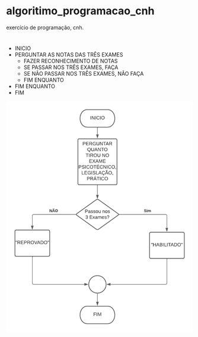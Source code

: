 # algoritimo_programacao_cnh
exercício de programação, cnh.
#
 - INICIO
  - PERGUNTAR AS NOTAS DAS TRÊS EXAMES
    - FAZER RECONHECIMENTO DE NOTAS 
     - SE PASSAR NOS TRÊS EXAMES, FAÇA
     - SE NÃO PASSAR NOS TRÊS EXAMES, NÃO FAÇA
    - FIM ENQUANTO
   - FIM ENQUANTO
 - FIM














![isso é uma imagem](https://github.com/PabloRomeroDLM/algoritimo_programacao_cnh/blob/main/cnh.png)
